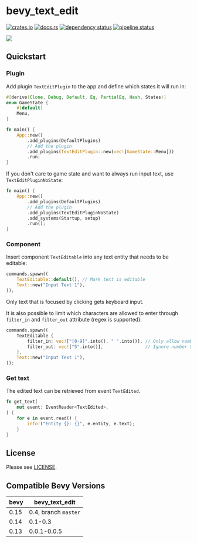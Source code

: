 bevy_text_edit
==============

[![crates.io](https://img.shields.io/crates/v/bevy_text_edit)](https://crates.io/crates/bevy_text_edit)
[![docs.rs](https://docs.rs/bevy_text_edit/badge.svg)](https://docs.rs/bevy_text_edit)
[![dependency status](https://deps.rs/repo/gitlab/kimtinh/bevy-text-edit/status.svg)](https://deps.rs/repo/gitlab/kimtinh/bevy-text-edit)
[![pipeline status](https://gitlab.com/kimtinh/bevy-text-edit/badges/master/pipeline.svg)](https://gitlab.com/kimtinh/bevy-text-edit/-/commits/master)

![](examples/text_edit.gif)

Quickstart
----------

### Plugin

Add plugin `TextEditPlugin` to the app and define which states it will run in:

```rust
#[derive(Clone, Debug, Default, Eq, PartialEq, Hash, States)]
enum GameState {
    #[default]
    Menu,
}

fn main() {
    App::new()
        .add_plugins(DefaultPlugins)
        // Add the plugin
        .add_plugins(TextEditPlugin::new(vec![GameState::Menu]))
        .run;
}
```

If you don't care to game state and want to always run input text, use `TextEditPluginNoState`:

```rust
fn main() {
    App::new()
        .add_plugins(DefaultPlugins)
        // Add the plugin
        .add_plugins(TextEditPluginNoState)
        .add_systems(Startup, setup)
        .run();
}
```

### Component

Insert component `TextEditable` into any text entity that needs to be editable:

```rust
commands.spawn((
    TextEditable::default(), // Mark text is editable
    Text::new("Input Text 1"),
));
```

Only text that is focused by clicking gets keyboard input.


It is also possible to limit which characters are allowed to enter through `filter_in` and `filter_out` attribute
(regex is supported):

```rust
commands.spawn((
    TextEditable {
        filter_in: vec!["[0-9]".into(), " ".into()], // Only allow number and space
        filter_out: vec!["5".into()],                // Ignore number 5
    },
    Text::new("Input Text 1"),
));
```

### Get text

The edited text can be retrieved from event `TextEdited`.
```rust
fn get_text(
    mut event: EventReader<TextEdited>,
) {
    for e in event.read() {
        info!("Entity {}: {}", e.entity, e.text);
    }
}
```

License
-------

Please see [LICENSE](./LICENSE).


Compatible Bevy Versions
------------------------

| bevy | bevy_text_edit       |
|------|----------------------|
| 0.15 | 0.4, branch `master` |
| 0.14 | 0.1-0.3              |
| 0.13 | 0.0.1-0.0.5          |
